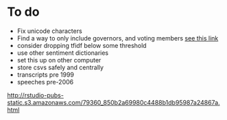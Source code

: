 # To do

- Fix unicode characters
- Find a way to only include governors, and voting members [see this link](https://www.stlouisfed.org/open-vault/2022/nov/fomc-voting-rotation-explained)
- consider dropping tfidf below some threshold
- use other sentiment dictionaries
- set this up on other computer
- store csvs safely and centrally
- transcripts pre 1999
- speeches pre-2006

http://rstudio-pubs-static.s3.amazonaws.com/79360_850b2a69980c4488b1db95987a24867a.html